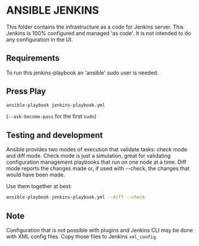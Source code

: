 # ANSIBLE JENKINS

This folder contains the infrastructure as a code for Jenkins server.
This Jenkins is 100% configured and managed 'as code'. 
It is not intended to do any configuration in the UI.

## Requirements

To run this jenkins-playbook an 'ansible' sudo user is needed.

## Press Play
```bash
ansible-playbook jenkins-playbook.yml
```
(`--ask-become-pass` for the first `sudo`)

## Testing and development
Ansible provides two modes of execution that validate tasks: check mode and diff mode.
Check mode is just a simulation, great for validating configuration management playbooks that run on one node at a time.
Diff mode reports the changes made or, if used with --check, the changes that would have been made.

Use them together at best:
```bash
ansible-playbook jenkins-playbook.yml --diff --check
```

## Note

Configuration that is not possible with plugins and Jenkins CLI may be done with XML config files.
Copy those files to Jenkins `xml_config`.
